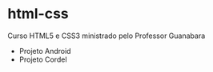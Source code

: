 # html-css
 Curso HTML5 e CSS3  ministrado pelo Professor Guanabara
<ul>
    <li><a href="https://grazianoscruz.github.io/projeto-android/" target="_blank";></a>Projeto Android</li>
    <li><a href="https://grazianoscruz.github.io/projeto-cordel/" target=_blank";></a>Projeto Cordel</li>
</ul>
